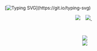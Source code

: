 [![Typing SVG](https://readme-typing-svg.herokuapp.com?font=Playfair+Display&color=9F3981&size=32&center=true&vCenter=true&width=1000&height=100&lines=Hi+there!+%F0%9F%91%8B;My+name+is+Rohan+Rao.;A+pre-final+year+undergraduate+student+at+NIT+Durgapur.;I+am+a+full+stack+developer%2C+and+an+open+source+enthusiast.;Scroll+down+below%2C+to+see+my+projects.)](https://git.io/typing-svg)

<p align='center'>
  <a href="https://www.linkedin.com/in/v-rohan/" style="text-decoration: none;">
    <img src="https://img.shields.io/badge/linkedin-%230077B5.svg?&style=for-the-badge&logo=linkedin&logoColor=white" />
  </a>&nbsp;&nbsp;
  <a href="mailto:rohanrao.dec11@gmail.com">
    <img src="https://img.shields.io/badge/Gmail-D14836?style=for-the-badge&logo=gmail&logoColor=white" />        
  </a>&nbsp;&nbsp;  
</p>
<br/>
<p align = 'center'>
<img src="https://komarev.com/ghpvc/?username=v-rohan&color=red" />
<br/>
<img src="https://github.com/v-rohan/git-stats/blob/master/generated/languages.svg" />
</p>
